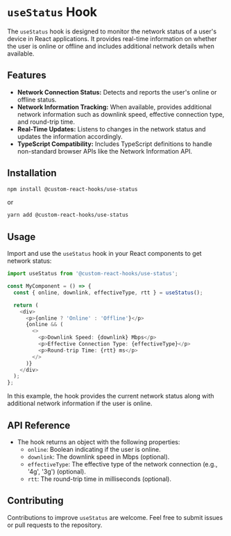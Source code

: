 # `useStatus` Hook

The `useStatus` hook is designed to monitor the network status of a user's device in React applications. It provides real-time information on whether the user is online or offline and includes additional network details when available.

## Features

- **Network Connection Status:** Detects and reports the user's online or offline status.
- **Network Information Tracking:** When available, provides additional network information such as downlink speed, effective connection type, and round-trip time.
- **Real-Time Updates:** Listens to changes in the network status and updates the information accordingly.
- **TypeScript Compatibility:** Includes TypeScript definitions to handle non-standard browser APIs like the Network Information API.

## Installation

```bash
npm install @custom-react-hooks/use-status
```

or

```bash
yarn add @custom-react-hooks/use-status
```

## Usage

Import and use the `useStatus` hook in your React components to get network status:

```typescript
import useStatus from '@custom-react-hooks/use-status';

const MyComponent = () => {
  const { online, downlink, effectiveType, rtt } = useStatus();

  return (
    <div>
      <p>{online ? 'Online' : 'Offline'}</p>
      {online && (
        <>
          <p>Downlink Speed: {downlink} Mbps</p>
          <p>Effective Connection Type: {effectiveType}</p>
          <p>Round-trip Time: {rtt} ms</p>
        </>
      )}
    </div>
  );
};
```

In this example, the hook provides the current network status along with additional network information if the user is online.

## API Reference

- The hook returns an object with the following properties:
  - `online`: Boolean indicating if the user is online.
  - `downlink`: The downlink speed in Mbps (optional).
  - `effectiveType`: The effective type of the network connection (e.g., '4g', '3g') (optional).
  - `rtt`: The round-trip time in milliseconds (optional).

## Contributing

Contributions to improve `useStatus` are welcome. Feel free to submit issues or pull requests to the repository.
